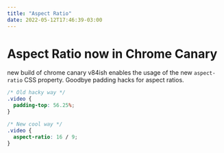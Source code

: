```yaml
---
title: "Aspect Ratio"
date: 2022-05-12T17:46:39-03:00
---
```

# Aspect Ratio now in Chrome Canary

new build of chrome canary v84ish enables the usage of the new `aspect-ratio` CSS property. Goodbye padding hacks for aspect ratios.

```css
/* Old hacky way */
.video {
  padding-top: 56.25%;
}

/* New cool way */
.video {
  aspect-ratio: 16 / 9;
}
```
